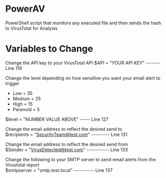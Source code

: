 # PowerAV
PowerShell script that monitors any executed file and then sends the hash to VirusTotal for Analysis


# Variables to Change
Change the API key to your VirusTotal API
$API = "YOUR API KEY" ------- Line 119


Change the level depending on how sensitive you want your email alert to trigger
* Low = 35
* Medium = 25
* High = 15
* Paranoid = 5

$level = "NUMBER VALUE ABOVE" ----- Line 127

Change the email address to reflect the desired send to  
$recipients = "SecurityTeam@test.com" --------- Line 131

Change the email address to reflect the desired send from  
$Sender = "VirusDetected@test.com" ----------- Line 133

Change the following to your SMTP server to send email alerts from the Virustotal report  
$smtpserver = "smtp.test.local" ---------- Line 137
